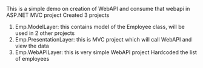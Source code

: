 This is a simple demo on creation of WebAPI and consume that webapi in ASP.NET MVC project
Created 3 projects
1. Emp.ModelLayer: this contains model of the Employee class, will be used in 2 other projects
2. Emp.PresentationLayer: this is MVC project which will call WebAPI and view the data
3. Emp.WebAPILayer: this is very simple WebAPI project
                  Hardcoded the list of employees
